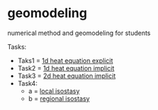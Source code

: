 # geomodeling
numerical method and geomodeling for students

Tasks:
* Taks1 = [1d heat equation explicit](https://trinket.io/python3/9c0cb0ae3f)
* Task2 = [1d heat equation implicit](https://trinket.io/python3/d90884ffca)
* Task3 = [2d heat equation implicit](https://trinket.io/python3/da800a519d)
* Task4: 
  * a = [local isostasy](https://trinket.io/python3/f0bfe6d5d3)
  * b = [regional isostasy](https://trinket.io/python3/43b14fc873)
